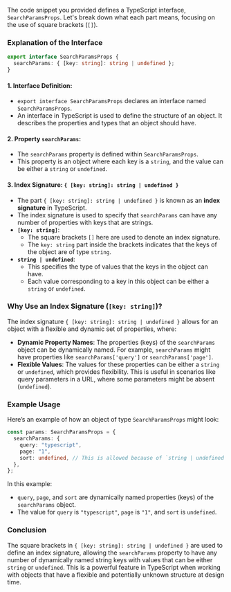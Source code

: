 The code snippet you provided defines a TypeScript interface, `SearchParamsProps`. Let's break down what each part means, focusing on the use of square brackets (`[]`).

### Explanation of the Interface

```typescript
export interface SearchParamsProps {
  searchParams: { [key: string]: string | undefined };
}
```

#### 1. **Interface Definition**:

- `export interface SearchParamsProps` declares an interface named `SearchParamsProps`.
- An interface in TypeScript is used to define the structure of an object. It describes the properties and types that an object should have.

#### 2. **Property `searchParams`**:

- The `searchParams` property is defined within `SearchParamsProps`.
- This property is an object where each key is a `string`, and the value can be either a `string` or `undefined`.

#### 3. **Index Signature**: `{ [key: string]: string | undefined }`

- The part `{ [key: string]: string | undefined }` is known as an **index signature** in TypeScript.
- The index signature is used to specify that `searchParams` can have any number of properties with keys that are strings.
- **`[key: string]`**:
  - The square brackets `[]` here are used to denote an index signature.
  - The `key: string` part inside the brackets indicates that the keys of the object are of type `string`.
- **`string | undefined`**:
  - This specifies the type of values that the keys in the object can have.
  - Each value corresponding to a key in this object can be either a `string` or `undefined`.

### Why Use an Index Signature (`[key: string]`)?

The index signature `{ [key: string]: string | undefined }` allows for an object with a flexible and dynamic set of properties, where:

- **Dynamic Property Names**: The properties (keys) of the `searchParams` object can be dynamically named. For example, `searchParams` might have properties like `searchParams['query']` or `searchParams['page']`.
- **Flexible Values**: The values for these properties can be either a `string` or `undefined`, which provides flexibility. This is useful in scenarios like query parameters in a URL, where some parameters might be absent (`undefined`).

### Example Usage

Here’s an example of how an object of type `SearchParamsProps` might look:

```typescript
const params: SearchParamsProps = {
  searchParams: {
    query: "typescript",
    page: "1",
    sort: undefined, // This is allowed because of `string | undefined`
  },
};
```

In this example:

- `query`, `page`, and `sort` are dynamically named properties (keys) of the `searchParams` object.
- The value for `query` is `"typescript"`, `page` is `"1"`, and `sort` is `undefined`.

### Conclusion

The square brackets in `{ [key: string]: string | undefined }` are used to define an index signature, allowing the `searchParams` property to have any number of dynamically named string keys with values that can be either `string` or `undefined`. This is a powerful feature in TypeScript when working with objects that have a flexible and potentially unknown structure at design time.
